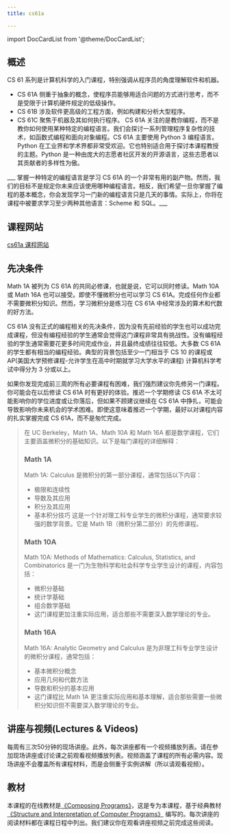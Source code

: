 ```yaml
---
title: cs61a

---
```


import DocCardList from '@theme/DocCardList';

## 概述
CS 61 系列是计算机科学的入门课程，特别强调从程序员的角度理解软件和机器。
- CS 61A 侧重于抽象的概念，使程序员能够用适合问题的方式进行思考，而不是受限于计算机硬件规定的低级操作。
- CS 61B 涉及软件更高级的工程方面，例如构建和分析大型程序。
- CS 61C 聚焦于机器及其如何执行程序。
CS 61A 关注的是教你编程，而不是教你如何使用某种特定的编程语言。我们会探讨一系列管理程序复杂性的技术，如函数式编程和面向对象编程。CS 61A 主要使用 Python 3 编程语言。Python 在工业界和学术界都非常受欢迎。它也特别适合用于探讨本课程教授的主题。Python 是一种由庞大的志愿者社区开发的开源语言，这些志愿者以其贡献者的多样性为傲。

___ 掌握一种特定的编程语言是学习 CS 61A 的一个非常有用的副产物。然而，我们的目标不是规定你未来应该使用哪种编程语言。相反，我们希望一旦你掌握了编程的基本概念，你会发现学习一门新的编程语言只是几天的事情。实际上，你将在课程中被要求学习至少两种其他语言：Scheme 和 SQL。___

## 课程网站
[cs61a 课程网站](https://cs61a.org)

## 先决条件
Math 1A 被列为 CS 61A 的共同必修课，也就是说，它可以同时修读。Math 10A 或 Math 16A 也可以接受。即使不懂微积分也可以学习 CS 61A。完成任何作业都不需要微积分知识。然而，学习微积分是练习在 CS 61A 中经常涉及的算术和代数的好方法。

CS 61A 没有正式的编程相关的先决条件，因为没有先前经验的学生也可以成功完成课程，但没有编程经验的学生通常会觉得这门课程非常具有挑战性。没有编程经验的学生通常需要花更多时间完成作业，并且最终成绩往往较低。大多数 CS 61A 的学生都有相当的编程经验。典型的背景包括至少一门相当于 CS 10 的课程或 AP(美国大学预修课程-允许学生在高中时期就学习大学水平的课程) 计算机科学考试中得分为 3 分或以上。

如果你发现完成前三周的所有必要课程有困难，我们强烈建议你先修另一门课程。你可能会在以后修读 CS 61A 时有更好的体验。推迟一个学期修读 CS 61A 不太可能影响你的学位进度或让你落后，但如果不顾建议继续在 CS 61A 中挣扎，可能会导致影响你未来机会的学术困难。即使这意味着推迟一个学期，最好以对课程内容的扎实掌握完成 CS 61A，而不是匆忙完成。

> 在 UC Berkeley，Math 1A、Math 10A 和 Math 16A 都是数学课程，它们主要涵盖微积分的基础知识。以下是每门课程的详细解释：
> 
> ### Math 1A
> Math 1A: Calculus 是微积分的第一部分课程，通常包括以下内容：
> - 极限和连续性
> - 导数及其应用
> - 积分及其应用
> - 基本积分技巧
> 这是一个针对理工科专业学生的微积分课程，通常要求较强的数学背景。它是 Math 1B（微积分第二部分）的先修课程。
> 
> ### Math 10A
> Math 10A: Methods of Mathematics: Calculus, Statistics, and Combinatorics 是一门为生物科学和社会科学专业学生设计的课程，内容包括：
> - 微积分基础
> - 统计学基础
> - 组合数学基础
> - 这门课程更加注重实际应用，适合那些不需要深入数学理论的专业。
> 
> ### Math 16A
> Math 16A: Analytic Geometry and Calculus 是为非理工科专业学生设计的微积分课程，通常包括：
> - 基本微积分概念
> - 应用几何和代数方法
> - 导数和积分的基本应用
> - 这门课程比 Math 1A 更注重实际应用和基本理解，适合那些需要一些微积分知识但不需要深入数学理论的专业。

## 讲座与视频(Lectures & Videos)
每周有三次50分钟的现场讲座。此外，每次讲座都有一个视频播放列表。请在参加现场讲座或讨论课之前观看视频播放列表。视频涵盖了课程的所有必需内容。现场讲座不会覆盖所有课程材料，而是会侧重于实例讲解（所以请观看视频）。

## 教材
本课程的在线教材是[《Composing Programs》](https://www.composingprograms.com/)，这是专为本课程，基于经典教材[《Structure and Interpretation of Computer Programs》](https://web.mit.edu/6.001/6.037/sicp.pdf) 编写的。每次讲座的阅读材料都在课程日程中列出。我们建议你在观看讲座视频之前完成这些阅读。


<DocCardList />